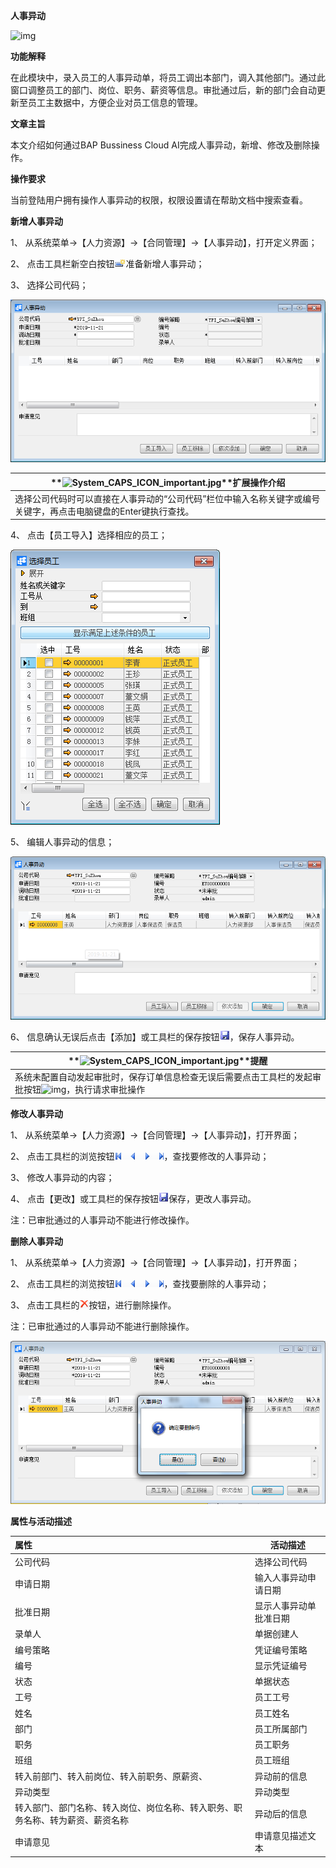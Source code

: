 **人事异动**

![img](file:///C:\Users\admin\AppData\Local\Temp\msohtmlclip1\01\clip_image001.gif) 

 

**功能解释**

在此模块中，录入员工的人事异动单，将员工调出本部门，调入其他部门。通过此窗口调整员工的部门、岗位、职务、薪资等信息。审批通过后，新的部门会自动更新至员工主数据中，方便企业对员工信息的管理。

 

**文章主旨**

本文介绍如何通过BAP Bussiness Cloud AI完成人事异动，新增、修改及删除操作。

**操作要求**

当前登陆用户拥有操作人事异动的权限，权限设置请在帮助文档中搜索查看。

**新增人事异动**

1、 从系统菜单->【人力资源】->【合同管理】->【人事异动】，打开定义界面； 

2、 点击工具栏新空白按钮![img](rlzy_ht\common\新建.png)准备新增人事异动；

3、 选择公司代码；

 

![img](rlzy_ht\101.png)

| **![System_CAPS_ICON_important.jpg](file:///C:\Users\admin\AppData\Local\Temp\msohtmlclip1\01\clip_image005.gif)**扩展操作介绍 |
| ------------------------------------------------------------ |
| 选择公司代码时可以直接在人事异动的“公司代码”栏位中输入名称关键字或编号关键字，再点击电脑键盘的Enter键执行查找。 |

 

4、 点击【员工导入】选择相应的员工；

![img](rlzy_ht\102.png)

5、 编辑人事异动的信息；

![img](rlzy_ht\103.png)

6、 信息确认无误后点击【添加】或工具栏的保存按钮![img](rlzy_ht\common\保存.png)，保存人事异动。

| **![System_CAPS_ICON_important.jpg](file:///C:\Users\admin\AppData\Local\Temp\msohtmlclip1\01\clip_image005.gif)**提醒 |
| ------------------------------------------------------------ |
| 系统未配置自动发起审批时，保存订单信息检查无误后需要点击工具栏的发起审批按钮![img](file:///C:\Users\admin\AppData\Local\Temp\msohtmlclip1\01\clip_image011.gif)，执行请求审批操作 |

**修改人事异动**

1、 从系统菜单->【人力资源】->【合同管理】->【人事异动】，打开界面；

2、 点击工具栏的浏览按钮![img](rlzy_ht\common\翻页.png)，查找要修改的人事异动；

3、 修改人事异动的内容；

4、 点击【更改】或工具栏的保存按钮![img](rlzy_ht\common\保存.png)保存，更改人事异动。

注：已审批通过的人事异动不能进行修改操作。

**删除人事异动**

1、 从系统菜单->【人力资源】->【合同管理】->【人事异动】，打开界面；

2、 点击工具栏的浏览按钮![img](rlzy_ht\common\翻页.png)，查找要删除的人事异动；

3、 点击工具栏的![img](rlzy_ht\common\删除.png)按钮，进行删除操作。

注：已审批通过的人事异动不能进行删除操作。

![img](rlzy_ht\104.png)

**属性与活动描述**

| **属性**                                                     | **活动描述**           |
| :----------------------------------------------------------- | ---------------------- |
| 公司代码                                                     | 选择公司代码           |
| 申请日期                                                     | 输入人事异动申请日期   |
| 批准日期                                                     | 显示人事异动单批准日期 |
| 录单人                                                       | 单据创建人             |
| 编号策略                                                     | 凭证编号策略           |
| 编号                                                         | 显示凭证编号           |
| 状态                                                         | 单据状态               |
| 工号                                                         | 员工工号               |
| 姓名                                                         | 员工姓名               |
| 部门                                                         | 员工所属部门           |
| 职务                                                         | 员工职务               |
| 班组                                                         | 员工班组               |
| 转入前部门、转入前岗位、转入前职务、原薪资、                 | 异动前的信息           |
| 异动类型                                                     | 异动类型               |
| 转入部门、部门名称、转入岗位、岗位名称、转入职务、职务名称、转为薪资、薪资名称 | 异动后的信息           |
| 申请意见                                                     | 申请意见描述文本       |

 